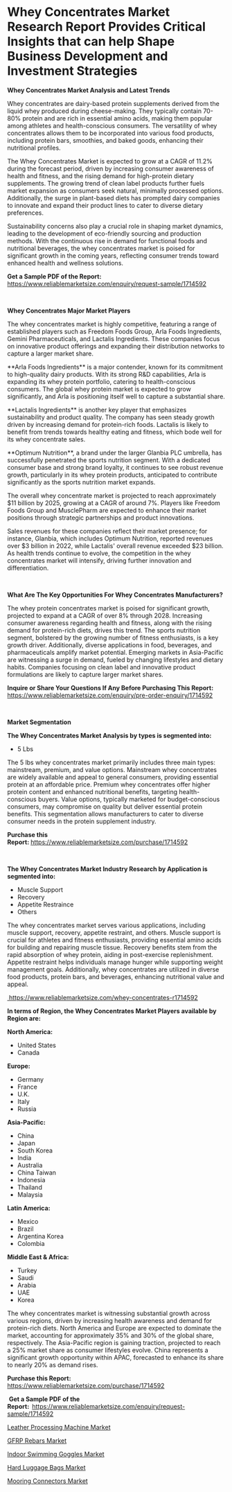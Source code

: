 <p><h1>Whey Concentrates Market Research Report Provides Critical Insights that can help Shape Business Development and Investment Strategies</h1></p><p><strong>Whey Concentrates Market Analysis and Latest Trends</strong></p>
<p><p>Whey concentrates are dairy-based protein supplements derived from the liquid whey produced during cheese-making. They typically contain 70-80% protein and are rich in essential amino acids, making them popular among athletes and health-conscious consumers. The versatility of whey concentrates allows them to be incorporated into various food products, including protein bars, smoothies, and baked goods, enhancing their nutritional profiles.</p><p>The Whey Concentrates Market is expected to grow at a CAGR of 11.2% during the forecast period, driven by increasing consumer awareness of health and fitness, and the rising demand for high-protein dietary supplements. The growing trend of clean label products further fuels market expansion as consumers seek natural, minimally processed options. Additionally, the surge in plant-based diets has prompted dairy companies to innovate and expand their product lines to cater to diverse dietary preferences.</p><p>Sustainability concerns also play a crucial role in shaping market dynamics, leading to the development of eco-friendly sourcing and production methods. With the continuous rise in demand for functional foods and nutritional beverages, the whey concentrates market is poised for significant growth in the coming years, reflecting consumer trends toward enhanced health and wellness solutions.</p></p>
<p><strong>Get a Sample PDF of the Report:&nbsp;</strong> <a href="https://www.reliablemarketsize.com/enquiry/request-sample/1714592?utm_campaign=1770&utm_medium=2&utm_source=Github&utm_content=ia&utm_term=22102024&utm_id=whey-concentrates">https://www.reliablemarketsize.com/enquiry/request-sample/1714592</a></p>
<p>&nbsp;</p>
<p><strong>Whey Concentrates Major Market Players</strong></p>
<p><p>The whey concentrates market is highly competitive, featuring a range of established players such as Freedom Foods Group, Arla Foods Ingredients, Gemini Pharmaceuticals, and Lactalis Ingredients. These companies focus on innovative product offerings and expanding their distribution networks to capture a larger market share.</p><p>**Arla Foods Ingredients** is a major contender, known for its commitment to high-quality dairy products. With its strong R&D capabilities, Arla is expanding its whey protein portfolio, catering to health-conscious consumers. The global whey protein market is expected to grow significantly, and Arla is positioning itself well to capture a substantial share.</p><p>**Lactalis Ingredients** is another key player that emphasizes sustainability and product quality. The company has seen steady growth driven by increasing demand for protein-rich foods. Lactalis is likely to benefit from trends towards healthy eating and fitness, which bode well for its whey concentrate sales.</p><p>**Optimum Nutrition**, a brand under the larger Glanbia PLC umbrella, has successfully penetrated the sports nutrition segment. With a dedicated consumer base and strong brand loyalty, it continues to see robust revenue growth, particularly in its whey protein products, anticipated to contribute significantly as the sports nutrition market expands.</p><p>The overall whey concentrate market is projected to reach approximately $11 billion by 2025, growing at a CAGR of around 7%. Players like Freedom Foods Group and MusclePharm are expected to enhance their market positions through strategic partnerships and product innovations.</p><p>Sales revenues for these companies reflect their market presence; for instance, Glanbia, which includes Optimum Nutrition, reported revenues over $3 billion in 2022, while Lactalis' overall revenue exceeded $23 billion. As health trends continue to evolve, the competition in the whey concentrates market will intensify, driving further innovation and differentiation.</p></p>
<p>&nbsp;</p>
<p><strong>What Are The Key Opportunities For Whey Concentrates Manufacturers?</strong></p>
<p><p>The whey protein concentrates market is poised for significant growth, projected to expand at a CAGR of over 8% through 2028. Increasing consumer awareness regarding health and fitness, along with the rising demand for protein-rich diets, drives this trend. The sports nutrition segment, bolstered by the growing number of fitness enthusiasts, is a key growth driver. Additionally, diverse applications in food, beverages, and pharmaceuticals amplify market potential. Emerging markets in Asia-Pacific are witnessing a surge in demand, fueled by changing lifestyles and dietary habits. Companies focusing on clean label and innovative product formulations are likely to capture larger market shares.</p></p>
<p><strong>Inquire or Share Your Questions If Any Before Purchasing This Report:</strong> <a href="https://www.reliablemarketsize.com/enquiry/pre-order-enquiry/1714592?utm_campaign=1770&utm_medium=2&utm_source=Github&utm_content=ia&utm_term=22102024&utm_id=whey-concentrates">https://www.reliablemarketsize.com/enquiry/pre-order-enquiry/1714592</a></p>
<p>&nbsp;</p>
<p><strong>Market Segmentation</strong></p>
<p><strong>The Whey Concentrates Market Analysis by types is segmented into:</strong></p>
<p><ul><li>5 Lbs</li></ul></p>
<p><p>The 5 lbs whey concentrates market primarily includes three main types: mainstream, premium, and value options. Mainstream whey concentrates are widely available and appeal to general consumers, providing essential protein at an affordable price. Premium whey concentrates offer higher protein content and enhanced nutritional benefits, targeting health-conscious buyers. Value options, typically marketed for budget-conscious consumers, may compromise on quality but deliver essential protein benefits. This segmentation allows manufacturers to cater to diverse consumer needs in the protein supplement industry.</p></p>
<p><strong>Purchase this Report:&nbsp;</strong><a href="https://www.reliablemarketsize.com/purchase/1714592?utm_campaign=1770&utm_medium=2&utm_source=Github&utm_content=ia&utm_term=22102024&utm_id=whey-concentrates">https://www.reliablemarketsize.com/purchase/1714592</a></p>
<p>&nbsp;</p>
<p><strong>The Whey Concentrates Market Industry Research by Application is segmented into:</strong></p>
<p><ul><li>Muscle Support</li><li>Recovery</li><li>Appetite Restraince</li><li>Others</li></ul></p>
<p><p>The whey concentrates market serves various applications, including muscle support, recovery, appetite restraint, and others. Muscle support is crucial for athletes and fitness enthusiasts, providing essential amino acids for building and repairing muscle tissue. Recovery benefits stem from the rapid absorption of whey protein, aiding in post-exercise replenishment. Appetite restraint helps individuals manage hunger while supporting weight management goals. Additionally, whey concentrates are utilized in diverse food products, protein bars, and beverages, enhancing nutritional value and appeal.</p></p>
<p><a href="https://www.reliablemarketsize.com/whey-concentrates-r1714592?utm_campaign=1770&utm_medium=2&utm_source=Github&utm_content=ia&utm_term=22102024&utm_id=whey-concentrates">&nbsp;https://www.reliablemarketsize.com/whey-concentrates-r1714592</a></p>
<p><strong>In terms of Region, the Whey Concentrates Market Players available by Region are:</strong></p>
<p>
    <p> <strong> North America: </strong>
        <ul>
            <li>United States</li>
            <li>Canada</li>
        </ul>
        </p> 
    <p> <strong> Europe: </strong>
        <ul>
            <li>Germany</li>
            <li>France</li>
            <li>U.K.</li>
            <li>Italy</li>
            <li>Russia</li>
        </ul>
        </p> 
    <p> <strong> Asia-Pacific: </strong>
        <ul>
            <li>China</li>
            <li>Japan</li>
            <li>South Korea</li>
            <li>India</li>
            <li>Australia</li>
            <li>China Taiwan</li>
            <li>Indonesia</li>
            <li>Thailand</li>
            <li>Malaysia</li>
        </ul>
        </p> 
    <p> <strong> Latin America: </strong>
        <ul>
            <li>Mexico</li>
            <li>Brazil</li>
            <li>Argentina Korea</li>
            <li>Colombia</li>
        </ul>
        </p> 
    <p> <strong> Middle East & Africa: </strong>
        <ul>
            <li>Turkey</li>
            <li>Saudi</li>
            <li>Arabia</li>
            <li>UAE</li>
            <li>Korea</li>
        </ul>
    </p>
    </p>
<p><p>The whey concentrates market is witnessing substantial growth across various regions, driven by increasing health awareness and demand for protein-rich diets. North America and Europe are expected to dominate the market, accounting for approximately 35% and 30% of the global share, respectively. The Asia-Pacific region is gaining traction, projected to reach a 25% market share as consumer lifestyles evolve. China represents a significant growth opportunity within APAC, forecasted to enhance its share to nearly 20% as demand rises.</p></p>
<p><strong>Purchase this Report: </strong><a href="https://www.reliablemarketsize.com/purchase/1714592?utm_campaign=1770&utm_medium=2&utm_source=Github&utm_content=ia&utm_term=22102024&utm_id=whey-concentrates">https://www.reliablemarketsize.com/purchase/1714592</a></p>
<p>&nbsp;<strong>Get a Sample PDF of the Report:&nbsp;&nbsp;</strong><a href="https://www.reliablemarketsize.com/enquiry/request-sample/1714592?utm_campaign=1770&utm_medium=2&utm_source=Github&utm_content=ia&utm_term=22102024&utm_id=whey-concentrates">https://www.reliablemarketsize.com/enquiry/request-sample/1714592</a></p>
<p><strong></strong></p>
<p><p><a href="https://www.linkedin.com/pulse/trends-global-leather-processing-machine-market-forecast-hyy8c?utm_campaign=1770&utm_medium=2&utm_source=Github&utm_content=ia&utm_term=22102024&utm_id=whey-concentrates">Leather Processing Machine Market</a></p><p><a href="https://www.linkedin.com/pulse/gfrp-rebars-market-industry-trends-forecast-period-from-2024-2asuc?utm_campaign=1770&utm_medium=2&utm_source=Github&utm_content=ia&utm_term=22102024&utm_id=whey-concentrates">GFRP Rebars Market</a></p><p><a href="https://www.linkedin.com/pulse/strategic-market-insights-navigating-global-indoor-swimming-tkjyc?utm_campaign=1770&utm_medium=2&utm_source=Github&utm_content=ia&utm_term=22102024&utm_id=whey-concentrates">Indoor Swimming Goggles Market</a></p><p><a href="https://www.linkedin.com/pulse/hard-luggage-bags-market-outlook-forecast-from-2024-2031-lx8zc?utm_campaign=1770&utm_medium=2&utm_source=Github&utm_content=ia&utm_term=22102024&utm_id=whey-concentrates">Hard Luggage Bags Market</a></p><p><a href="https://issuu.com/reportprime-2/docs/mooring-connectors-market-size-2030_a4922a4a2d8fe5?utm_campaign=1770&utm_medium=2&utm_source=Github&utm_content=ia&utm_term=22102024&utm_id=whey-concentrates">Mooring Connectors Market</a></p></p>